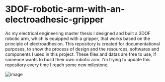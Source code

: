 # 3DOF-robotic-arm-with-an-electroadhesic-gripper
As my electrical engineering master thesis I designed and built a 3DOF robotic arm, which is equipped with a gripper, that works based on the principle of electroadhesion.
This repository is created for documentational purposes, to show the process of design and the resources, softwares and components I used in this project.
These files and datas are free to use, if someone wants to build their own robotic arm. I'm trying to update this repository every time I reach some new milestone.

![image](https://github.com/nemethbence1013/3DOF-robotic-arm-with-an-electroadhesic-gripper/assets/169923096/65e1066c-6649-4037-bcd4-845a84937092)
